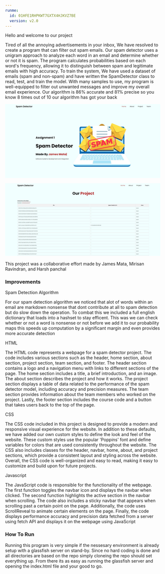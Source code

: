 ```yaml
---
runme:
  id: 01HFE1RHPKWT7GXTX4HJKVZ7BE
  version: v2.0
---
```


Hello and welcome to our project

Tired of all the annoying advertisements in your inbox, We have resolved to create a program that can filter out spam emails. Our spam detector uses a unigram approach to analyze each word in an email and determine whether or not it is spam. The program calculates probabilities based on each word's frequency, allowing it to distinguish between spam and legitimate emails with high accuracy. To train the system, We have used a dataset of emails (spam and non-spam) and have written the SpamDetector class to read, test, and train the model. With many samples to use, my program is well-equipped to filter out unwanted messages and improve my overall email experience. Our algorithm is 86% accurate and 81% precise so you know 8 times out of 10 our algorithm has got your back

![Screenshot](projectphoto1.jpg)

![Screenshot](projectphoto.jpg)

This project was a collaborative effort made by James Mata, Mirisan Ravindran, and Harsh panchal

### Improvements

Spam Detection Algorithm

For our spam detection algorithm we noticed that alot of words within an email are markdown nonsense that dont contribute at all to spam detection but do slow down the operation. To combat this we included a full english dictionary that loads into a hashset to stay efficent. This was we can check whether or not a word is nonsense or not before we add it to our probability maps this speeds up computation by a significant margin and even provides more accurate detection

HTML

The HTML code represents a webpage for a spam detector project. The code includes various sections such as the header, home section, about section, project section, team section, and footer. The header section contains a logo and a navigation menu with links to different sections of the page. The home section includes a title, a brief introduction, and an image. The about section describes the project and how it works. The project section displays a table of data related to the performance of the spam detector model, including accuracy and precision measures. The team section provides information about the team members who worked on the project. Lastly, the footer section includes the course code and a button that takes users back to the top of the page.

CSS

The CSS code included in this project is designed to provide a modern and responsive visual experience for the website. In addition to these defaults, we have added our own custom styles to define the look and feel of the website. These custom styles use the popular 'Poppins' font and define variables for colors that are used consistently throughout the website. The CSS also includes classes for the header, navbar, home, about, and project sections, which provide a consistent layout and styling across the website. Overall, the CSS code is well-organized and easy to read, making it easy to customize and build upon for future projects.

Javascript

The JavaScript code is responsible for the functionality of the webpage. The first function toggles the navbar icon and displays the navbar when clicked. The second function highlights the active section in the navbar when scrolling. The code also includes a sticky navbar that appears when scrolling past a certain point on the page. Additionally, the code uses ScrollReveal to animate certain elements on the page. Finally, the code displays performance accuracy and precision data fetched from a server using fetch API and displays it on the webpage using JavaScript

### How To Run

Running this program is very simple if the nessesary environment is already setup with a glassfish server on stand-by. Since no hard coding is done and all directories are based on the repo simply cloneing the repo should set everything up. From there its as easy as running the glassfish server and opening the index.html file and your good to go.
